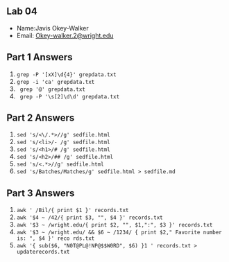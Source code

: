 ## Lab 04

- Name:Javis Okey-Walker
- Email: Okey-walker.2@wright.edu

## Part 1 Answers

1. `grep -P '[xX]\d{4}' grepdata.txt`
2. `grep -i 'ca' grepdata.txt`
3. ` grep '@' grepdata.txt`
4. ` grep -P '\s[2]\d\d' grepdata.txt`

## Part 2 Answers

1. `sed 's/<\/.*>//g' sedfile.html`
2. `sed 's/<li>/- /g' sedfile.html`
3. `sed 's/<h1>/# /g' sedfile.html`
4. `sed 's/<h2>/## /g' sedfile.html`
5. `sed 's/<.*>//g' sedfile.html`
6. `sed 's/Batches/Matches/g' sedfile.html > sedfile.md`

## Part 3 Answers

1. `awk ' /Bil/{ print $1 }' records.txt`
2. `awk '$4 ~ /42/{ print $3, "", $4 }' records.txt`
3.  `awk '$3 ~ /wright.edu/{ print $2, "", $1,":", $3 }' records.txt`
4. `awk '$3 ~ /wright.edu/ && $6 ~ /1234/ { print $2," Favorite number is: ", $4 }' reco
rds.txt`
5. `awk '{ sub($6, "N0T@PL@!NP@$$W0RD", $6) }1 ' records.txt > updaterecords.txt`

